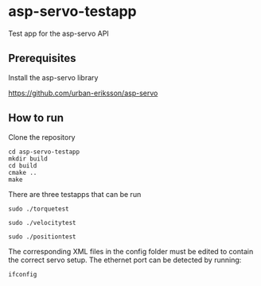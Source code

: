 # asp-servo-testapp
Test app for the asp-servo API

## Prerequisites

Install the asp-servo library

https://github.com/urban-eriksson/asp-servo

## How to run

Clone the repository

```
cd asp-servo-testapp
mkdir build
cd build
cmake ..
make
```

There are three testapps that can be run

`sudo ./torquetest`

`sudo ./velocitytest`

`sudo ./positiontest`

The corresponding XML files in the config folder must be edited to contain the correct servo setup. The ethernet port can be detected by running:

`ifconfig`

